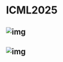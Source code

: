 # ICML2025
![img](https://figshare.com/ndownloader/files/53343596)
---
![img](https://figshare.com/ndownloader/files/53343659)
---
